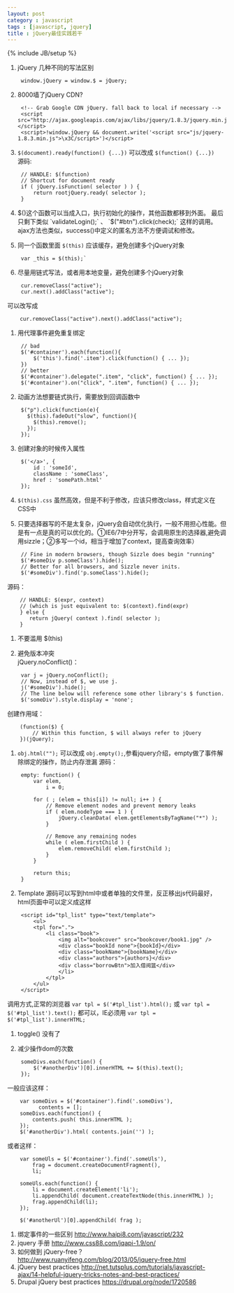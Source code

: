 ```yaml
---
layout: post
category : javascript
tags : [javascript, jquery]
title : jQuery最佳实践若干
---
```

{% include JB/setup %}


1. jQuery 几种不同的写法区别 

        window.jQuery = window.$ = jQuery;  
1. 8000墙了jQuery CDN?

        <!-- Grab Google CDN jQuery. fall back to local if necessary -->
        <script src="http://ajax.googleapis.com/ajax/libs/jquery/1.8.3/jquery.min.js"></script>
        <script>!window.jQuery && document.write('<script src="js/jquery-1.8.3.min.js">\x3C/script>')</script>
1. `$(document).ready(function() {...})` 可以改成 `$(function() {...})`   
源码:

    	// HANDLE: $(function)
		// Shortcut for document ready
		if ( jQuery.isFunction( selector ) ) {
			return rootjQuery.ready( selector );
		}

1. $()这个函数可以当成入口，执行初始化的操作，其他函数都移到外面。  
最后只剩下类似 `validateLogin();` 、 `$("#btn").click(check);` 这样的调用。  
ajax方法也类似，success()中定义的匿名方法不方便调试和修改。

1. 同一个函数里面 `$(this)` 应该缓存，避免创建多个jQuery对象  

        var _this = $(this);`
 
1. 尽量用链式写法，或者用本地变量，避免创建多个jQuery对象  

        cur.removeClass("active");
        cur.next().addClass("active");
可以改写成

        cur.removeClass("active").next().addClass("active");
1. 用代理事件避免重复绑定

        // bad
        $('#container').each(function(){
            $('this').find('.item').click(function() { ... });
        })
        // better
        $('#container').delegate(".item", "click", function() { ... });
        $('#container').on("click", ".item", function() { ... });
1. 动画方法想要链式执行，需要放到回调函数中

        $("p").click(function(e){
          $(this).fadeOut("slow", function(){
            $(this).remove();
          });
        });
1. 创建对象的时候传入属性

        $('</a>', {
            id : 'someId',
            className : 'someClass',
            href : 'somePath.html'
        });

1. `$(this).css` 虽然高效，但是不利于修改，应该只修改class，样式定义在CSS中


1. 只要选择器写的不是太复杂，jQuery会自动优化执行，一般不用担心性能。但是有一点是真的可以优化的。①IE6/7中分开写，会调用原生的选择器,避免调用sizzle；②多写一个id，相当于增加了context，提高查询效率）

		// Fine in modern browsers, though Sizzle does begin "running"
		$('#someDiv p.someClass').hide();
		// Better for all browsers, and Sizzle never inits.
		$('#someDiv').find('p.someClass').hide();	
源码：

		// HANDLE: $(expr, context)
		// (which is just equivalent to: $(context).find(expr)
		} else {
		   return jQuery( context ).find( selector );
		}

1. 不要滥用 $(this)  

1. 避免版本冲突  
jQuery.noConflict()：  

        var j = jQuery.noConflict();
        // Now, instead of $, we use j. 
        j('#someDiv').hide();
        // The line below will reference some other library's $ function.
        $('someDiv').style.display = 'none';
创建作用域：  

        (function($) {
            // Within this function, $ will always refer to jQuery
        })(jQuery);

1. `obj.html("");` 可以改成 `obj.empty();`,参看jquery介绍，empty做了事件解除绑定的操作，防止内存泄漏
源码：

        empty: function() {
        	var elem,
    			i = 0;
    
    		for ( ; (elem = this[i]) != null; i++ ) {
    			// Remove element nodes and prevent memory leaks
    			if ( elem.nodeType === 1 ) {
    				jQuery.cleanData( elem.getElementsByTagName("*") );
    			}
    
    			// Remove any remaining nodes
    			while ( elem.firstChild ) {
    				elem.removeChild( elem.firstChild );
    			}
    		}
    
    		return this;
	    }
1. Template 源码可以写到html中或者单独的文件里，反正移出js代码最好， html页面中可以定义成这样  

        <script id="tpl_list" type="text/template">  
            <ul>  
            <tpl for=".">  
            	<li class="book">  
        			<img alt="bookcover" src="bookcover/book1.jpg" />  
        			<div class="bookId none">{bookId}</div>  
        			<div class="bookName">{bookName}</div>  
        			<div class="authors">{authors}</div>  
        			<div class="borrowBtn">加入借阅篮</div>  
        			</li>  
        		</tpl>  
        	</ul>  
        </script>
调用方式,正常的浏览器 `var tpl = $('#tpl_list').html();` 或 `var tpl = $('#tpl_list').text();` 都可以，IE必须用 `var tpl = $('#tpl_list').innerHTML;`  

1. toggle() 没有了

1. 减少操作dom的次数  

        someDivs.each(function() {
            $('#anotherDiv')[0].innerHTML += $(this).text();
        });
一般应该这样：

        var someDivs = $('#container').find('.someDivs'),
              contents = [];        
        someDivs.each(function() {
            contents.push( this.innerHTML );
        });
        $('#anotherDiv').html( contents.join('') );
或者这样：  

        var someUls = $('#container').find('.someUls'),
            frag = document.createDocumentFragment(),
        	li;
        	
        someUls.each(function() {
        	li = document.createElement('li');
        	li.appendChild( document.createTextNode(this.innerHTML) );
        	frag.appendChild(li);
        });
        
        $('#anotherUl')[0].appendChild( frag );
1. 绑定事件的一些区别 http://www.haipi8.com/javascript/232 
1. jquery 手册 http://www.css88.com/jqapi-1.9/on/
1. 如何做到 jQuery-free？ http://www.ruanyifeng.com/blog/2013/05/jquery-free.html
1. jQuery best practices http://net.tutsplus.com/tutorials/javascript-ajax/14-helpful-jquery-tricks-notes-and-best-practices/
1. Drupal jQuery best practices https://drupal.org/node/1720586